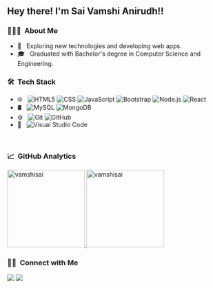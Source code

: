 <h2>  Hey there! I'm Sai Vamshi Anirudh!!</h2>

<h3> 👨🏻‍💻 &nbsp;About Me </h3>

- 🤔 &nbsp; Exploring new technologies and developing web apps.
- 🎓 &nbsp; Graduated with Bachelor's degree in Computer Science and Engineering.

<h3> 🛠 &nbsp;Tech Stack</h3>


- 🌐 &nbsp;
  ![HTML5](https://img.shields.io/badge/-HTML5-333333?style=flat&logo=HTML5)
  ![CSS](https://img.shields.io/badge/-CSS-333333?style=flat&logo=CSS3&logoColor=1572B6)
  ![JavaScript](https://img.shields.io/badge/-JavaScript-333333?style=flat&logo=javascript)
  ![Bootstrap](https://img.shields.io/badge/-Bootstrap-333333?style=flat&logo=bootstrap&logoColor=563D7C)
  ![Node.js](https://img.shields.io/badge/-Node.js-333333?style=flat&logo=node.js)
  ![React](https://img.shields.io/badge/-React-333333?style=flat&logo=react)
- 🛢 &nbsp;
  ![MySQL](https://img.shields.io/badge/-MySQL-333333?style=flat&logo=mysql)
  ![MongoDB](https://img.shields.io/badge/-MongoDB-333333?style=flat&logo=mongodb)
- ⚙️ &nbsp;
  ![Git](https://img.shields.io/badge/-Git-333333?style=flat&logo=git)
  ![GitHub](https://img.shields.io/badge/-GitHub-333333?style=flat&logo=github)
- 🔧 &nbsp;
  ![Visual Studio Code](https://img.shields.io/badge/-Visual%20Studio%20Code-333333?style=flat&logo=visual-studio-code&logoColor=007ACC)

<br/>

<h3> 📈 &nbsp;GitHub Analytics </h3>


<a href="https://github.com/vamshisai98">
  <img height="180em" src="https://github-readme-stats.vercel.app/api?username=vamshisai98&show_icons=true&theme=merko&locale=en" alt="vamshisai" />
    
  <img height="180em" src="https://github-readme-stats.vercel.app/api/top-langs?username=vamshisai98&show_icons=true&theme=tokyonight&locale=en&layout=compact" alt="vamshisai" />
</a>


<br/>

<h3> 🤝🏻 &nbsp;Connect with Me </h3>

<p align="left">
<a href="https://www.linkedin.com/in/saivamshi-anirudh-56a49116b"><img src="https://img.shields.io/badge/-SaiVamshiAnirudh-0077B5?style=flat&logo=Linkedin&logoColor=white"/></a>
<a href="mailto:saivamshianirudh136@gmail.com"><img src="https://img.shields.io/badge/-saivamshianirudh136@gmail.com-D14836?style=flat&logo=Gmail&logoColor=white"/></a>
</p>
